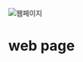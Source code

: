 ![웹페이지](https://user-images.githubusercontent.com/102803326/169725764-466ffebc-17c5-4512-87a8-faec67aa60c8.png)
# web page
